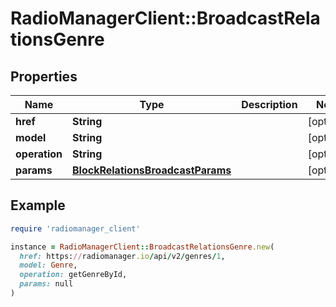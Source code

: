 # RadioManagerClient::BroadcastRelationsGenre

## Properties

| Name | Type | Description | Notes |
| ---- | ---- | ----------- | ----- |
| **href** | **String** |  | [optional] |
| **model** | **String** |  | [optional] |
| **operation** | **String** |  | [optional] |
| **params** | [**BlockRelationsBroadcastParams**](BlockRelationsBroadcastParams.md) |  | [optional] |

## Example

```ruby
require 'radiomanager_client'

instance = RadioManagerClient::BroadcastRelationsGenre.new(
  href: https://radiomanager.io/api/v2/genres/1,
  model: Genre,
  operation: getGenreById,
  params: null
)
```

